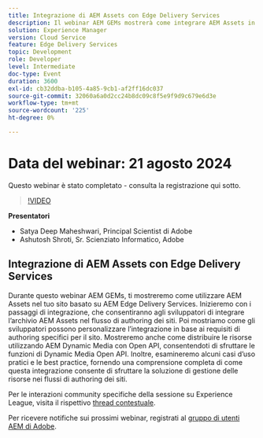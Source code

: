 ```yaml
---
title: Integrazione di AEM Assets con Edge Delivery Services
description: Il webinar AEM GEMs mostrerà come integrare AEM Assets in siti basati su AEM Edge Delivery Services, personalizzare l’integrazione, distribuire risorse utilizzando AEM Dynamic Media con Open API ed esplorare casi d’uso pratici e best practice.
solution: Experience Manager
version: Cloud Service
feature: Edge Delivery Services
topic: Development
role: Developer
level: Intermediate
doc-type: Event
duration: 3600
exl-id: cb32ddba-b105-4a85-9cb1-af2ff16dc037
source-git-commit: 32060a6a0d2cc24b8dc09c8f5e9f9d9c679e6d3e
workflow-type: tm+mt
source-wordcount: '225'
ht-degree: 0%

---
```



# Data del webinar: 21 agosto 2024

Questo webinar è stato completato - consulta la registrazione qui sotto.

>[!VIDEO](https://video.tv.adobe.com/v/3433046/?quality=12&learn=on)

**Presentatori**

* Satya Deep Maheshwari, Principal Scientist di Adobe
* Ashutosh Shroti, Sr. Scienziato Informatico, Adobe

## Integrazione di AEM Assets con Edge Delivery Services

Durante questo webinar AEM GEMs, ti mostreremo come utilizzare AEM Assets nel tuo sito basato su AEM Edge Delivery Services.  Inizieremo con i passaggi di integrazione, che consentiranno agli sviluppatori di integrare l’archivio AEM Assets nel flusso di authoring dei siti. Poi mostriamo come gli sviluppatori possono personalizzare l’integrazione in base ai requisiti di authoring specifici per il sito. Mostreremo anche come distribuire le risorse utilizzando AEM Dynamic Media con Open API, consentendoti di sfruttare le funzioni di Dynamic Media Open API. Inoltre, esamineremo alcuni casi d’uso pratici e le best practice, fornendo una comprensione completa di come questa integrazione consente di sfruttare la soluzione di gestione delle risorse nei flussi di authoring dei siti.

Per le interazioni community specifiche della sessione su Experience League, visita il rispettivo [thread contestuale](https://adobe.ly/3LSCVfX).

Per ricevere notifiche sui prossimi webinar, registrati al [gruppo di utenti AEM di Adobe](https://aem-augs.adobe.com/).
